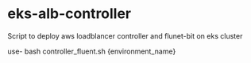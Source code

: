# eks-alb-controller

####
Script to deploy aws loadblancer controller and flunet-bit on eks cluster 

use-
bash controller_fluent.sh {environment_name}
